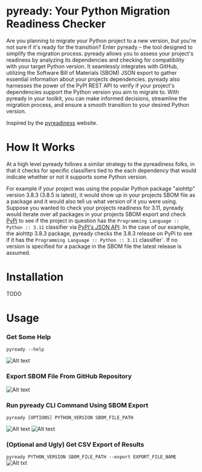# pyready: Your Python Migration Readiness Checker
Are you planning to migrate your Python project to a new version, but you're not sure if it's ready for the transition? Enter pyready – the tool designed to simplify the migration process. pyready allows you to assess your project's readiness by analyzing its dependencies and checking for compatibility with your target Python version. It seamlessly integrates with GitHub, utilizing the Software Bill of Materials (SBOM) JSON export to gather essential information about your projects dependencies. pyready also harnesses the power of the PyPI REST API to verify if your project's dependencies support the Python version you aim to migrate to. With pyready in your toolkit, you can make informed decisions, streamline the migration process, and ensure a smooth transition to your desired Python version.

Inspired by the [pyreadiness](https://pyreadiness.org/) website. 
# How It Works
At a high level pyready follows a similar strategy to the pyreadiness folks, in that it checks for specific classifiers tied to the each dependency that would indicate whether or not it supports some Python version. 

For example if your project was using the popular Python package "aiohttp" version 3.8.3 (3.8.5 is latest), it would show up in your projects SBOM file as a package and it would also tell us what version of it you were using. Suppose you wanted to check your projects readiness for 3.11, pyready would iterate over all packages in your projects SBOM export and check [PyPi](https://pypi.org/) to see if the project in question has the `Programming Language :: Python :: 3.11` classifier via [PyPI's JSON API](https://warehouse.pypa.io/api-reference/json.html). In the case of our example, the aiohttp 3.8.3 package, pyready checks the 3.8.3 release on PyPi to see if it has the `Programming Language :: Python :: 3.11` classifier`. If no version is specified for a package in the SBOM file the latest release is assumed.

# Installation
TODO

# Usage
### Get Some Help
`pyready --help`

![Alt text](https://i.imgur.com/9roLv54.png)
### Export SBOM File From GitHub Repository
![Alt text](hl4LlZE.gif)
### Run pyready CLI Command Using SBOM Export
`pyready [OPTIONS] PYTHON_VERSION SBOM_FILE_PATH`

![Alt text](https://i.imgur.com/ha3svSU.gif)
![Alt text](https://i.imgur.com/8g8ddJs.png)
### (Optional and Ugly) Get CSV Export of Results
`pyready PYTHON_VERSION SBOM_FILE_PATH --export EXPORT_FILE_NAME`
![Alt txt](https://i.imgur.com/R1F24id.png)

